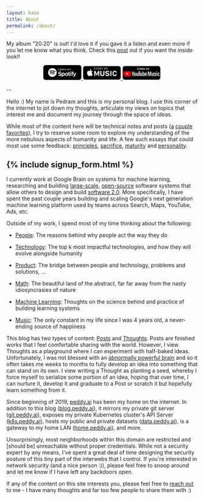 ```yaml
---
layout: base
title: About
permalink: /about/
---
```


My album "20:20" is out! I'd love it if you gave it a listen and even more if you let me know what you think. Check this [post](../posts/2020) out if you want the inside look!!

<div style='width:310px; display:block; margin:auto;' id='listen-buttons'>
  <a target="_blank" rel="noopener noreferrer" href="https://open.spotify.com/album/59XsCfLvhm2MeTjuOznlwU">
    <img width="100px" src="/assets/2021-04-27-2020/listen_spotify.png"/> 
  </a>
  <a target="_blank" rel="noopener noreferrer" href="https://music.apple.com/us/album/20-20/1565541043">
    <img width="100px" src="/assets/2021-04-27-2020/listen_apple.png"/> 
  </a>
  <a target="_blank" rel="noopener noreferrer" href="https://www.youtube.com/playlist?list=OLAK5uy_kCZebWum348RWDBnE7zEAgmnygCzP2OKg">
    <img width="100px" src="/assets/2021-04-27-2020/listen_yt.png"/> 
  </a>
</div>

--

Hello :) My name is Pedram and this is my personal blog. I use this corner of the internet to jot down my thoughts, articulate my views on topics that interest me and document my journey through the space of ideas.

While most of the content here will be technical notes and posts ([a](/posts/evolution-of-hardware-for-deep-learning) [couple](/posts/Recurrent-Neural-Networks) [favorites](/posts/serving-tf-on-cpu)), I try to reserve some room to explore my understanding of the more nebulous aspects of humanity and life. A few such essays that could most use some feedback: [principles](/thoughts/principles), [sacrifice](/posts/on-sacrifice), [maturity](/thoughts/maturity) and [personality](/thoughts/personality).

{% include signup_form.html %}
-- 

I currently work at Google Brain on systems for machine learning, researching and building [large-scale](http://stevenwhang.com/tfx_paper.pdf), [open-source](https://github.com/tensorflow/tfx) software systems that allow others to design and build [software 2.0](https://medium.com/@karpathy/software-2-0-a64152b37c35). More specifically, I have spent the past couple years building and scaling Google's next generation machine learning platform used by teams across Search, Maps, YouTube, Ads, etc. 

Outside of my work, I spend most of my time thinking about the following:

* [People](/tags/humans): The reasons behind why people act the way they do

* [Technology](/tags/technology): The top k most impactful technologies, and how they will evolve alongside humanity

* [Product](/tags/product): The bridge between people and technology, problems and solutions, ...

* [Math](/tags/math): The beautiful land of the abstract, far far away from the nasty idiosyncrasies of nature 

* [Machine Learning](/tags/ml): Thoughts on the science behind and practice of building learning systems

* [Music](/tags/music): The only constant in my life since I was 4 years old, a never-ending source of happiness

This blog has two types of content: [Posts](/) and [Thoughts](/thoughts). Posts are finished works that I feel comfortable sharing with the world. However, I view Thoughts as a playground where I can experiment with half-baked ideas. Unfortunately, I was not blessed with an [abnormally powerful brain](https://en.wikipedia.org/wiki/John_von_Neumann) and so it often takes me weeks to months to fully develop an idea into something that can stand on its own. I view writing a Thought as planting a seed, whereby I force myself to serialize some portion of an idea, hoping that over time, I can nurture it, develop it and graduate to a Post or scratch it but hopefully learn something from it.

Since beginning of 2019, [peddy.ai](http://peddy.ai) has been my home on the internet. In addition to this blog ([blog.peddy.ai](http://blog.peddy.ai)), it mirrors my private git server ([git.peddy.ai](http://git.peddy.ai)), exposes my private Kubernetes cluster's API Server ([k8s.peddy.ai](http://k8s.peddy.ai)), hosts my public and private datasets ([data.peddy.ai](http://data.peddy.ai)), is a gateway to my home LAN ([home.peddy.ai](http://home.peddy.ai)), and more. 

Unsurprisingly, most neighborhoods within this domain are restricted and [should be] unreachable without proper credentials. While not a security expert by any means, I've spent a great deal of time designing the security posture of this tiny part of the interwebs that I control. If you're interested in network security (and a nice person :)), please feel free to snoop around and let me know if I have left any backdoors open.


If any of the content on this site interests you, please feel free to [reach out](/contact/) to me - I have many thoughts and far too few people to share them with :)
